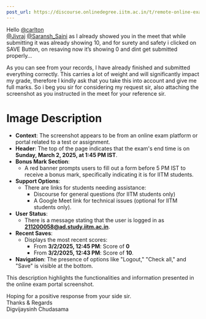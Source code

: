 ```yaml
---
post_url: https://discourse.onlinedegree.iitm.ac.in/t/remote-online-exam-tds-jan-2025/168832/60
---
```

Hello [@carlton](/u/carlton)  
[@Jivraj](/u/jivraj) [@Saransh\_Saini](/u/saransh_saini) as I already showed you in the meet that while submitting it was already showing 10, and for surety and safety i clicked on SAVE Button, on resaving now it’s showing 0 and dint get submitted properly…

As you can see from your records, I have already finished and submitted everything correctly. This carries a lot of weight and will significantly impact my grade, therefore I kindly ask that you take this into account and give me full marks. So i beg you sir for considering my request sir, also attaching the screenshot as you instructed in the meet for your reference sir.  

# Image Description

- **Context**: The screenshot appears to be from an online exam platform or portal related to a test or assignment.
- **Header**: The top of the page indicates that the exam's end time is on **Sunday, March 2, 2025, at 1:45 PM IST**.
- **Bonus Mark Section**:
  - A red banner prompts users to fill out a form before 5 PM IST to receive a bonus mark, specifically indicating it is for IITM students.
- **Support Options**:
  - There are links for students needing assistance: 
    - Discourse for general questions (for IITM students only)
    - A Google Meet link for technical issues (optional for IITM students only).
- **User Status**: 
  - There is a message stating that the user is logged in as **211200058@ad.study.iitm.ac.in**.
- **Recent Saves**:
  - Displays the most recent scores:
    - From **3/2/2025, 12:45 PM**: Score of **0**
    - From **3/2/2025, 12:43 PM**: Score of **10**.
- **Navigation**: The presence of options like "Logout," "Check all," and "Save" is visible at the bottom.

This description highlights the functionalities and information presented in the online exam portal screenshot.

Hoping for a positive response from your side sir.  
Thanks & Regards  
Digvijaysinh Chudasama